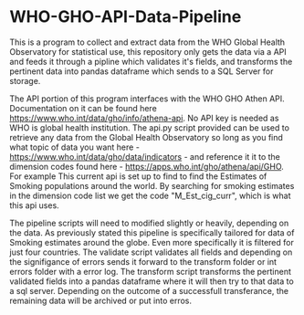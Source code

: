 # WHO-GHO-API-Data-Pipeline


This is a program to collect and extract data from the WHO Global Health Observatory for statistical use, this repository only gets the data via a API and feeds it through a pipline which validates it's fields, and transforms the pertinent data into pandas dataframe which sends to a SQL Server for storage.

The API portion of this program interfaces with the WHO GHO Athen API. Documentation on it can be found here https://www.who.int/data/gho/info/athena-api. No API key is needed as WHO is global health institution. The api.py script provided can be used to retrieve any data from the Global Health Observatory so long as you find what topic of data you want here - https://www.who.int/data/gho/data/indicators - and reference it it to the dimension codes found here - https://apps.who.int/gho/athena/api/GHO. For example This current api is set up to find to find the Estimates of Smoking populations around the world. By searching for smoking estimates in the dimension code list we get the code "M_Est_cig_curr", which is what this api uses.

The pipeline scripts will need to modified slightly or heavily, depending on the data. As previously stated this pipeline is specifically tailored for data of Smoking estimates around the globe. Even more specifically it is filtered for just four countries. The validate script validates all fields and depending on the signifigance of errors sends it forward to the transform folder or int errors folder with a error log. The transform script transforms the pertinent validated fields into a pandas dataframe where it will then try to that data to a sql server. Depending on the outcome of a successfull transferance, the remaining data will be archived or put into erros.
